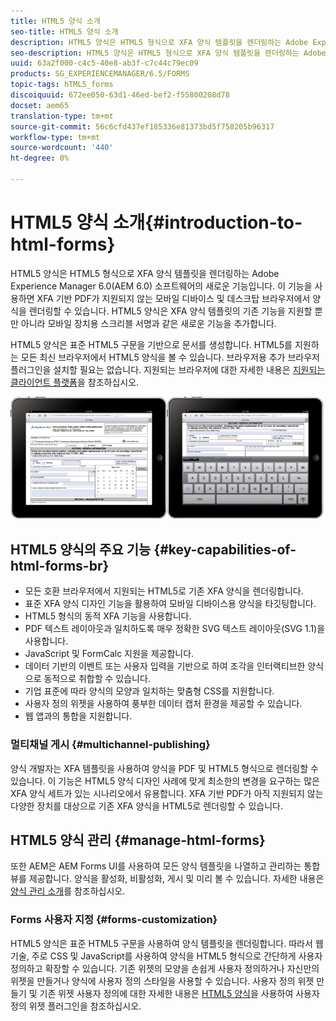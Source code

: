 ```yaml
---
title: HTML5 양식 소개
seo-title: HTML5 양식 소개
description: HTML5 양식은 HTML5 형식으로 XFA 양식 템플릿을 렌더링하는 Adobe Experience Manager 6.0(AEM 6.0) 소프트웨어의 새로운 기능입니다.
seo-description: HTML5 양식은 HTML5 형식으로 XFA 양식 템플릿을 렌더링하는 Adobe Experience Manager 6.0(AEM 6.0) 소프트웨어의 새로운 기능입니다.
uuid: 63a2f000-c4c5-40e8-ab3f-c7c44c79ec09
products: SG_EXPERIENCEMANAGER/6.5/FORMS
topic-tags: hTML5_forms
discoiquuid: 672ee050-63d1-46ed-bef2-f55800208d78
docset: aem65
translation-type: tm+mt
source-git-commit: 56c6cfd437ef185336e81373bd5f758205b96317
workflow-type: tm+mt
source-wordcount: '440'
ht-degree: 0%

---
```



# HTML5 양식 소개{#introduction-to-html-forms}

HTML5 양식은 HTML5 형식으로 XFA 양식 템플릿을 렌더링하는 Adobe Experience Manager 6.0(AEM 6.0) 소프트웨어의 새로운 기능입니다. 이 기능을 사용하면 XFA 기반 PDF가 지원되지 않는 모바일 디바이스 및 데스크탑 브라우저에서 양식을 렌더링할 수 있습니다. HTML5 양식은 XFA 양식 템플릿의 기존 기능을 지원할 뿐만 아니라 모바일 장치용 스크리블 서명과 같은 새로운 기능을 추가합니다.

HTML5 양식은 표준 HTML5 구문을 기반으로 문서를 생성합니다. HTML5를 지원하는 모든 최신 브라우저에서 HTML5 양식을 볼 수 있습니다. 브라우저용 추가 브라우저 플러그인을 설치할 필요는 없습니다. 지원되는 브라우저에 대한 자세한 내용은 [지원되는 클라이언트 플랫폼](https://adobe.com/go/learn_aemforms_supportedplatforms_63)을 참조하십시오.

![](do-not-localize/mobile_form_on_an_ipad_date_14.png)

## HTML5 양식의 주요 기능 {#key-capabilities-of-html-forms-br}

* 모든 호환 브라우저에서 지원되는 HTML5로 기존 XFA 양식을 렌더링합니다.
* 표준 XFA 양식 디자인 기능을 활용하여 모바일 디바이스용 양식을 타깃팅합니다.
* HTML5 형식의 동적 XFA 기능을 사용합니다.
* PDF 텍스트 레이아웃과 일치하도록 매우 정확한 SVG 텍스트 레이아웃(SVG 1.1)을 사용합니다.
* JavaScript 및 FormCalc 지원을 제공합니다.
* 데이터 기반의 이벤트 또는 사용자 입력을 기반으로 하여 조각을 인터랙티브한 양식으로 동적으로 취합할 수 있습니다.
* 기업 표준에 따라 양식의 모양과 일치하는 맞춤형 CSS를 지원합니다.
* 사용자 정의 위젯을 사용하여 풍부한 데이터 캡처 환경을 제공할 수 있습니다.
* 웹 앱과의 통합을 지원합니다.

### 멀티채널 게시 {#multichannel-publishing}

양식 개발자는 XFA 템플릿을 사용하여 양식을 PDF 및 HTML5 형식으로 렌더링할 수 있습니다. 이 기능은 HTML5 양식 디자인 사례에 맞게 최소한의 변경을 요구하는 많은 XFA 양식 세트가 있는 시나리오에서 유용합니다. XFA 기반 PDF가 아직 지원되지 않는 다양한 장치를 대상으로 기존 XFA 양식을 HTML5로 렌더링할 수 있습니다.

## HTML5 양식 관리 {#manage-html-forms}

또한 AEM은 AEM Forms UI를 사용하여 모든 양식 템플릿을 나열하고 관리하는 통합 뷰를 제공합니다. 양식을 활성화, 비활성화, 게시 및 미리 볼 수 있습니다. 자세한 내용은 [양식 관리 소개](../../forms/using/introduction-managing-forms.md)를 참조하십시오.

### Forms 사용자 지정 {#forms-customization}

HTML5 양식은 표준 HTML5 구문을 사용하여 양식 템플릿을 렌더링합니다. 따라서 웹 기술, 주로 CSS 및 JavaScript를 사용하여 양식을 HTML5 형식으로 간단하게 사용자 정의하고 확장할 수 있습니다. 기존 위젯의 모양을 손쉽게 사용자 정의하거나 자신만의 위젯을 만들거나 양식에 사용자 정의 스타일을 사용할 수 있습니다. 사용자 정의 위젯 만들기 및 기존 위젯 사용자 정의에 대한 자세한 내용은 [HTML5 양식](../../forms/using/custom-widgets.md)을 사용하여 사용자 정의 위젯 플러그인을 참조하십시오.
